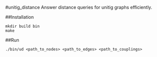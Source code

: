 #unitig_distance
Answer distance queries for unitig graphs efficiently.

##Installation
```
mkdir build bin
make
```

##Run
```
./bin/ud <path_to_nodes> <path_to_edges> <path_to_couplings>
```
